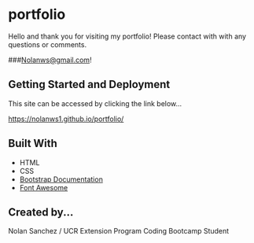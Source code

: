 # portfolio
Hello and thank you for visiting my portfolio!
Please contact with with any questions or comments.

###Nolanws@gmail.com!

## Getting Started and Deployment

This site can be accessed by clicking the link below...

https://nolanws1.github.io/portfolio/

## Built With
* HTML
* CSS
* <a rel="stylesheet" href="https://getbootstrap.com/">Bootstrap Documentation</a>
* <a rel="stylesheet" href="https://fontawesome.com/">Font Awesome</a>

## Created by...

Nolan Sanchez / UCR Extension Program Coding Bootcamp Student
